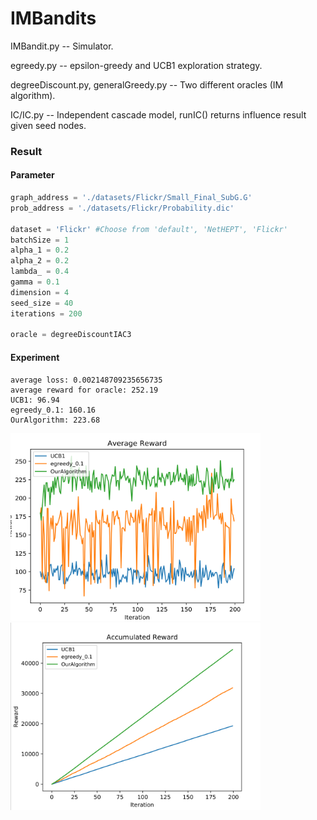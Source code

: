 # IMBandits

IMBandit.py -- Simulator.

egreedy.py -- epsilon-greedy and UCB1 exploration strategy.

degreeDiscount.py, generalGreedy.py -- Two different oracles (IM algorithm).

IC/IC.py -- Independent cascade model, runIC() returns influence result given seed nodes.

### Result

#### Parameter

```python
graph_address = './datasets/Flickr/Small_Final_SubG.G'
prob_address = './datasets/Flickr/Probability.dic'

dataset = 'Flickr' #Choose from 'default', 'NetHEPT', 'Flickr'
batchSize = 1
alpha_1 = 0.2
alpha_2 = 0.2 
lambda_ = 0.4
gamma = 0.1
dimension = 4
seed_size = 40
iterations = 200

oracle = degreeDiscountIAC3
```

#### Experiment

```
average loss: 0.002148709235656735
average reward for oracle: 252.19
UCB1: 96.94
egreedy_0.1: 160.16
OurAlgorithm: 223.68
```
<p float="left">
<img src="./SimulationResults/avgReward1.png" alt="alt text" width="400" height="300">
<img src="./SimulationResults/acuReward1.png" alt="alt text" width="400" height="300">
</p>


